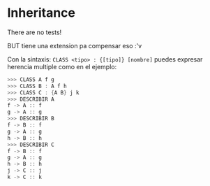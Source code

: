 # Inheritance

There are no tests!

BUT tiene una extension pa compensar eso :'v

Con la sintaxis: `CLASS <tipo> : {[tipo]} [nombre]` puedes expresar herencia multiple como
en el ejemplo:

```java
>>> CLASS A f g         
>>> CLASS B : A f h
>>> CLASS C : {A B} j k
>>> DESCRIBIR A
f -> A :: f
g -> A :: g
>>> DESCRIBIR B
f -> B :: f
g -> A :: g
h -> B :: h
>>> DESCRIBIR C
f -> B :: f
g -> A :: g
h -> B :: h
j -> C :: j
k -> C :: k
```

